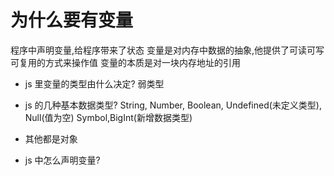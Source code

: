 # 为什么要有变量

程序中声明变量,给程序带来了状态
变量是对内存中数据的抽象,他提供了可读可写可复用的方式来操作值
变量的本质是对一块内存地址的引用

- js 里变量的类型由什么决定?
    弱类型

- js 的几种基本数据类型?
    String, Number, Boolean, Undefined(未定义类型), Null(值为空)
    Symbol,BigInt(新增数据类型)
- 其他都是对象

- js 中怎么声明变量?
